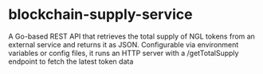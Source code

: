 # blockchain-supply-service
A Go-based REST API that retrieves the total supply of NGL tokens from an external service and returns it as JSON. Configurable via environment variables or config files, it runs an HTTP server with a /getTotalSupply endpoint to fetch the latest token data
